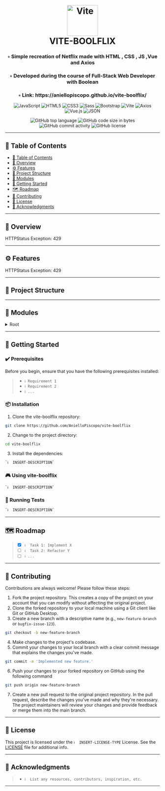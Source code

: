 <div align="center">
<h1 align="center">
<img src="https://img.shields.io/badge/Vite-646CFF.svg?style&logo=Vite&logoColor=white" alt="Vite" width="100" />
<br>VITE-BOOLFLIX
</h1>
<h3>◦ Simple recreation of Netflix made with HTML , CSS , JS ,Vue and Axios</h3>
<h3>◦ Developed during the course of Full-Stack Web Developer with Boolean</h3>
<h3>◦ Link: https://aniellopiscopo.github.io/vite-boolflix/</h3>

<p align="center">
<img src="https://img.shields.io/badge/JavaScript-F7DF1E.svg?style&logo=JavaScript&logoColor=black" alt="JavaScript" />
<img src="https://img.shields.io/badge/HTML5-E34F26.svg?style&logo=HTML5&logoColor=white" alt="HTML5" />
<img src="https://img.shields.io/badge/CSS3-E34F26.svg?style&logo=CSS3&logoColor=white" alt="CSS3" />
<img src="https://img.shields.io/badge/Sass-CC6699.svg?style&logo=Sass&logoColor=white" alt="Sass" />
<img src="https://img.shields.io/badge/Bootstrap-7952B3.svg?style&logo=Bootstrap&logoColor=white" alt="Bootstrap" />

<img src="https://img.shields.io/badge/Vite-646CFF.svg?style&logo=Vite&logoColor=white" alt="Vite" />
<img src="https://img.shields.io/badge/Axios-5A29E4.svg?style&logo=Axios&logoColor=white" alt="Axios" />
<img src="https://img.shields.io/badge/Vue.js-4FC08D.svg?style&logo=vuedotjs&logoColor=white" alt="Vue.js" />
<img src="https://img.shields.io/badge/JSON-000000.svg?style&logo=JSON&logoColor=white" alt="JSON" />
</p>
<img src="https://img.shields.io/github/languages/top/AnielloPiscopo/vite-boolflix?style&color=5D6D7E" alt="GitHub top language" />
<img src="https://img.shields.io/github/languages/code-size/AnielloPiscopo/vite-boolflix?style&color=5D6D7E" alt="GitHub code size in bytes" />
<img src="https://img.shields.io/github/commit-activity/m/AnielloPiscopo/vite-boolflix?style&color=5D6D7E" alt="GitHub commit activity" />
<img src="https://img.shields.io/github/license/AnielloPiscopo/vite-boolflix?style&color=5D6D7E" alt="GitHub license" />
</div>

---

## 📒 Table of Contents
- [📒 Table of Contents](#-table-of-contents)
- [📍 Overview](#-overview)
- [⚙️ Features](#-features)
- [📂 Project Structure](#project-structure)
- [🧩 Modules](#modules)
- [🚀 Getting Started](#-getting-started)
- [🗺 Roadmap](#-roadmap)
- [🤝 Contributing](#-contributing)
- [📄 License](#-license)
- [👏 Acknowledgments](#-acknowledgments)

---


## 📍 Overview

HTTPStatus Exception: 429

---

## ⚙️ Features

HTTPStatus Exception: 429

---


## 📂 Project Structure




---

## 🧩 Modules

<details closed><summary>Root</summary>

| File                                                                                                                         | Summary                   |
| ---                                                                                                                          | ---                       |
| [index.html](https://github.com/AnielloPiscopo/vite-boolflix/blob/main/index.html)                                           | This is the main HTML entry point for your web application. It's where you define the structure of your HTML document, include CSS and JavaScript files, and specify the root element where the Vue.js application will be mounted. |
| [vite.config.js](https://github.com/AnielloPiscopo/vite-boolflix/blob/main/vite.config.js)                                   | This is a configuration file used with Vite, which is a build tool and development server designed for modern web development. |
| [App.vue](https://github.com/AnielloPiscopo/vite-boolflix/blob/main/src\App.vue)                                             | This is the base of the work and it serves as the root component of the Vue.js application and contains the overall layout, navigation, and the top-level structure of your app. |
| [main.js](https://github.com/AnielloPiscopo/vite-boolflix/blob/main/src\main.js)                                             | This file is the entry point of the application. It's where you create and configure the Vue instance, set up routing (if used), and specify which component to render in the root DOM element. |
| [store.js](https://github.com/AnielloPiscopo/vite-boolflix/blob/main/src\store.js)                                           | This file contains the global and general variables and functions of the work. |
| [AppHeader.vue](https://github.com/AnielloPiscopo/vite-boolflix/blob/main/src\components\header\AppHeader.vue)               | This is the component that represents the header tag of the webpage. |
| [AppMain.vue](https://github.com/AnielloPiscopo/vite-boolflix/blob/main/src\components\main\AppMain.vue)                     | This is the component that represents the main tag of the webpage. |
| [MainStreamProduct.vue](https://github.com/AnielloPiscopo/vite-boolflix/blob/main/src\components\main\MainStreamProduct.vue) | This is the component that represents the card containing a single Netflix product. |
| [general.scss](https://github.com/AnielloPiscopo/vite-boolflix/blob/main/src\styles\general.scss)                            | This is a source map file generated by SASS. |
| [_variables.scss](https://github.com/AnielloPiscopo/vite-boolflix/blob/main/src\styles\partials\_variables.scss)             | This is the file scss that contains the general stylistic variables of the work. |

</details>

---

## 🚀 Getting Started

### ✔️ Prerequisites

Before you begin, ensure that you have the following prerequisites installed:
> - `ℹ️ Requirement 1`
> - `ℹ️ Requirement 2`
> - `ℹ️ ...`

### 📦 Installation

1. Clone the vite-boolflix repository:
```sh
git clone https://github.com/AnielloPiscopo/vite-boolflix
```

2. Change to the project directory:
```sh
cd vite-boolflix
```

3. Install the dependencies:
```sh
`ℹ️  INSERT-DESCRIPTION`
```

### 🎮 Using vite-boolflix

```sh
`ℹ️  INSERT-DESCRIPTION`
```

### 🧪 Running Tests
```sh
`ℹ️  INSERT-DESCRIPTION`
```

---


## 🗺 Roadmap

> - [X] `ℹ️  Task 1: Implement X`
> - [ ] `ℹ️  Task 2: Refactor Y`
> - [ ] `ℹ️ ...`


---

## 🤝 Contributing

Contributions are always welcome! Please follow these steps:
1. Fork the project repository. This creates a copy of the project on your account that you can modify without affecting the original project.
2. Clone the forked repository to your local machine using a Git client like Git or GitHub Desktop.
3. Create a new branch with a descriptive name (e.g., `new-feature-branch` or `bugfix-issue-123`).
```sh
git checkout -b new-feature-branch
```
4. Make changes to the project's codebase.
5. Commit your changes to your local branch with a clear commit message that explains the changes you've made.
```sh
git commit -m 'Implemented new feature.'
```
6. Push your changes to your forked repository on GitHub using the following command
```sh
git push origin new-feature-branch
```
7. Create a new pull request to the original project repository. In the pull request, describe the changes you've made and why they're necessary.
The project maintainers will review your changes and provide feedback or merge them into the main branch.

---

## 📄 License

This project is licensed under the `ℹ️  INSERT-LICENSE-TYPE` License. See the [LICENSE](https://docs.github.com/en/communities/setting-up-your-project-for-healthy-contributions/adding-a-license-to-a-repository) file for additional info.

---

## 👏 Acknowledgments

> - `ℹ️  List any resources, contributors, inspiration, etc.`

---
